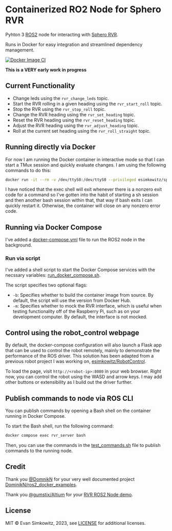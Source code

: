 # Containerized RO2 Node for Sphero RVR

Pyhton 3 [ROS2](https://docs.ros.org/en/humble/#) node for interacting with [Sphero RVR](https://www.sphero.com/rvr).

Runs in Docker for easy integration and streamlined dependency management.

[![Docker Image CI](https://github.com/esimkowitz/sphero-rvr-ros2/actions/workflows/build-docker-image.yml/badge.svg)](https://github.com/esimkowitz/sphero-rvr-ros2/actions/workflows/build-docker-image.yml)

**This is a VERY early work in progress**

## Current Functionality

- Change leds using the `rvr_change_leds` topic.
- Start the RVR rolling in a given heading using the `rvr_start_roll` topic.
- Stop the RVR using the `rvr_stop_roll` topic.
- Change the RVR heading using the `rvr_set_heading` topic.
- Reset the RVR heading using the `rvr_reset_heading` topic.
- Adjust the RVR heading using the `rvr_adjust_heading` topic.
- Roll at the current set heading using the `rvr_roll_straight` topic.

## Running directly via Docker

For now I am running the Docker container in interactive mode so that I can start a TMux session and quickly evaluate changes. I am using the following commands to do this:

```Bash
docker run -it --rm -v /dev/ttyS0:/dev/ttyS0 --privileged esimkowitz/sphero-rvr-ros2:latest -- bash
```

I have noticed that the exec shell will exit whenever there is a nonzero exit code for a command so I've gotten into the habit of starting a sh session and then another bash session within that, that way if bash exits I can quickly restart it. Otherwise, the container will close on any nonzero error code.

## Running via Docker Compose

I've added a [docker-compose.yml](docker-compose.yml) file to run the ROS2 node in the background.

### Run via script

I've added a shell script to start the Docker Compose services with the necssary variables: [run_docker_compose.sh](scripts/helper/run_docker_compose.sh).

The script specifies two optional flags:

- `-b`: Specifies whether to build the container image from source. By default, the script will use the version from Docker Hub.
- `-m`: Specifies whether to mock the RVR interface, which is useful when testing functionality off of the Raspberry Pi, such as on your development computer. By default, the interface is not mocked.

## Control using the robot_control webpage

By default, the docker-compose configuration will also launch a Flask app that can be used to control the robot remotely, mainly to demonstrate the performance of the ROS driver. This solution has been adapted from a previous robot project I was working on, [esimkowitz/RobotControl](https://github.com/esimkowitz/RobotControl).

To load the page, visit `http://<robot-ip>:8080` in your web browser. Right now, you can control the robot using the WASD and arrow keys. I may add other buttons or extensibility as I build out the driver further.

## Publish commands to node via ROS CLI

You can publish commands by opening a Bash shell on the container running in Docker Compose.

To start the Bash shell, run the following command:

```Bash
docker compose exec rvr_server bash
```

Then, you can use the commands in the [test_commands.sh](scripts/helper/test_commands.sh) file to publish commands to the running node.

## Credit

Thank you [@DomnikN](https://github.com/DominikN) for your very well documented project [DominikN/ros2_docker_examples](https://github.com/DominikN/ros2_docker_examples).

Thank you [@gumstix/Altium](https://github.com/gumstix) for your [RVR ROS2 Node demo](https://github.com/gumstix/PKG900000001506/tree/master/demo/Sphero%20RVR/ros2%20node).

## License

MIT &copy; Evan Simkowitz, 2023, see [LICENSE](LICENSE.md) for additional licenses.
